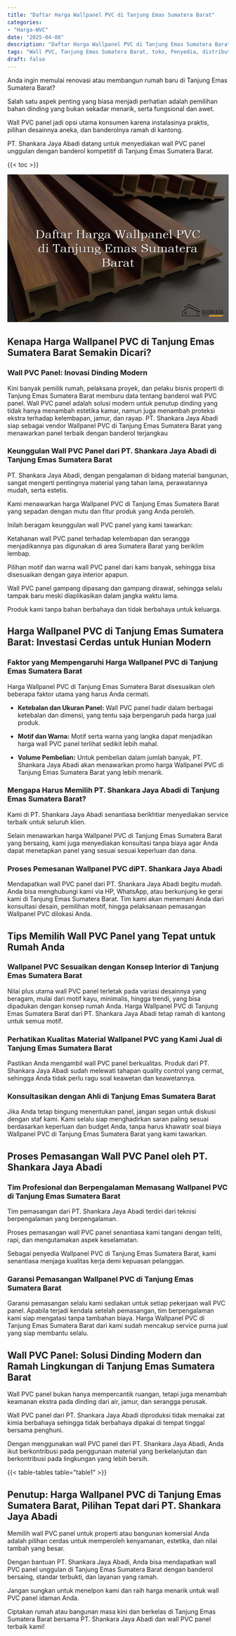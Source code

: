 ```yaml
---
title: "Daftar Harga Wallpanel PVC di Tanjung Emas Sumatera Barat"
categories: 
- "Harga-WVC"
date: "2025-04-08"
description: "Daftar Harga Wallpanel PVC di Tanjung Emas Sumatera Barat bagi rumah, office, serta ritel. Material terbaik, beragam motif, variasi warna modern, dengan servis pemasangan ditangani oleh tim berpengalaman serta kepastian resmi!|Servis penjualan Wallpanel PVC di Tanjung Emas Sumatera Barat bagi kebutuhan tempat tinggal, kantor, atau gerai, beserta produk terbaik dan penempatan oleh tim ahli serta garansi resmi.|Solusi Wallpanel PVC di Tanjung Emas Sumatera Barat yang terbukti bagi hunian, kantor, serta gerai, bersama material berkualitas dan instalasi ditangani oleh teknisi profesional serta garansi resmi.|Penjualan Wallpanel PVC di Tanjung Emas Sumatera Barat untuk hunian, office, dan toko, dengan panel terbaik dan pemasangan dikerjakan oleh tenaga ahli profesional, dilengkapi dengan garansi resmi.}"
tags: "Wall PVC, Tanjung Emas Sumatera Barat, toko, Penyedia, distributor"
draft: false
---
```


Anda ingin memulai renovasi atau membangun rumah baru di Tanjung Emas Sumatera Barat?

Salah satu aspek penting yang biasa menjadi perhatian adalah pemilihan bahan dinding yang bukan sekadar menarik, serta fungsional dan awet.

Wall PVC panel jadi opsi utama konsumen karena instalasinya praktis, pilihan desainnya aneka, dan banderolnya ramah di kantong.

PT. Shankara Jaya Abadi datang untuk menyediakan wall PVC panel unggulan dengan banderol kompetitif di Tanjung Emas Sumatera Barat.

{{< toc >}}

![Daftar Harga Wallpanel PVC di Tanjung Emas Sumatera Barat](/images/Harga-WVC/Daftar-Harga-Wallpanel-PVC-di-Tanjung-Emas-Sumatera-Barat.png)


## Kenapa Harga Wallpanel PVC di Tanjung Emas Sumatera Barat Semakin Dicari?

### Wall PVC Panel: Inovasi Dinding Modern

Kini banyak pemilik rumah, pelaksana proyek, dan pelaku bisnis properti di Tanjung Emas Sumatera Barat memburu data tentang banderol wall PVC panel. Wall PVC panel adalah solusi modern untuk penutup dinding yang tidak hanya menambah estetika kamar, namun juga menambah proteksi ekstra terhadap kelembapan, jamur, dan rayap. PT. Shankara Jaya Abadi siap sebagai vendor Wallpanel PVC di Tanjung Emas Sumatera Barat yang menawarkan panel terbaik dengan banderol terjangkau

### Keunggulan Wall PVC Panel dari PT. Shankara Jaya Abadi di Tanjung Emas Sumatera Barat

PT. Shankara Jaya Abadi, dengan pengalaman di bidang material bangunan, sangat mengerti pentingnya material yang tahan lama, perawatannya mudah, serta estetis.

Kami menawarkan harga Wallpanel PVC di Tanjung Emas Sumatera Barat yang sepadan dengan mutu dan fitur produk yang Anda peroleh.

Inilah beragam keunggulan wall PVC panel yang kami tawarkan:

Ketahanan wall PVC panel terhadap kelembapan dan serangga menjadikannya pas digunakan di area Sumatera Barat yang beriklim lembap.

Pilihan motif dan warna wall PVC panel dari kami banyak, sehingga bisa disesuaikan dengan gaya interior apapun.

Wall PVC panel gampang dipasang dan gampang dirawat, sehingga selalu tampak baru meski diaplikasikan dalam jangka waktu lama.

Produk kami tanpa bahan berbahaya dan tidak berbahaya untuk keluarga.

## Harga Wallpanel PVC di Tanjung Emas Sumatera Barat: Investasi Cerdas untuk Hunian Modern

### Faktor yang Mempengaruhi Harga Wallpanel PVC di Tanjung Emas Sumatera Barat

Harga Wallpanel PVC di Tanjung Emas Sumatera Barat disesuaikan oleh beberapa faktor utama yang harus Anda cermati.

- **Ketebalan dan Ukuran Panel:** Wall PVC panel hadir dalam berbagai ketebalan dan dimensi, yang tentu saja berpengaruh pada harga jual produk.

- **Motif dan Warna:** Motif serta warna yang langka dapat menjadikan harga wall PVC panel terlihat sedikit lebih mahal.

- **Volume Pembelian:** Untuk pembelian dalam jumlah banyak, PT. Shankara Jaya Abadi akan menawarkan promo harga Wallpanel PVC di Tanjung Emas Sumatera Barat yang lebih menarik.

### Mengapa Harus Memilih PT. Shankara Jaya Abadi di Tanjung Emas Sumatera Barat?

Kami di PT. Shankara Jaya Abadi senantiasa berikhtiar menyediakan service terbaik untuk seluruh klien.

Selain menawarkan harga Wallpanel PVC di Tanjung Emas Sumatera Barat yang bersaing, kami juga menyediakan konsultasi tanpa biaya agar Anda dapat menetapkan panel yang sesuai sesuai keperluan dan dana.

### Proses Pemesanan Wallpanel PVC diPT. Shankara Jaya Abadi

Mendapatkan wall PVC panel dari PT. Shankara Jaya Abadi begitu mudah. Anda bisa menghubungi kami via HP, WhatsApp, atau berkunjung ke gerai kami di Tanjung Emas Sumatera Barat. Tim kami akan menemani Anda dari konsultasi desain, pemilihan motif, hingga pelaksanaan pemasangan Wallpanel PVC dilokasi Anda.

## Tips Memilih Wall PVC Panel yang Tepat untuk Rumah Anda

### Wallpanel PVC Sesuaikan dengan Konsep Interior di Tanjung Emas Sumatera Barat

Nilai plus utama wall PVC panel terletak pada variasi desainnya yang beragam, mulai dari motif kayu, minimalis, hingga trendi, yang bisa dipadukan dengan konsep rumah Anda. Harga Wallpanel PVC di Tanjung Emas Sumatera Barat dari PT. Shankara Jaya Abadi tetap ramah di kantong untuk semua motif.

### Perhatikan Kualitas Material Wallpanel PVC yang Kami Jual di Tanjung Emas Sumatera Barat

Pastikan Anda mengambil wall PVC panel berkualitas. Produk dari PT. Shankara Jaya Abadi sudah melewati tahapan quality control yang cermat, sehingga Anda tidak perlu ragu soal keawetan dan keawetannya.

### Konsultasikan dengan Ahli di Tanjung Emas Sumatera Barat

Jika Anda tetap bingung menentukan panel, jangan segan untuk diskusi dengan staf kami. Kami selalu siap menghadirkan saran paling sesuai berdasarkan keperluan dan budget Anda, tanpa harus khawatir soal biaya Wallpanel PVC di Tanjung Emas Sumatera Barat yang kami tawarkan.

## Proses Pemasangan Wall PVC Panel oleh PT. Shankara Jaya Abadi

### Tim Profesional dan Berpengalaman Memasang Wallpanel PVC di Tanjung Emas Sumatera Barat

Tim pemasangan dari PT. Shankara Jaya Abadi terdiri dari teknisi berpengalaman yang berpengalaman.

Proses pemasangan wall PVC panel senantiasa kami tangani dengan teliti, rapi, dan mengutamakan aspek keselamatan.

Sebagai penyedia Wallpanel PVC di Tanjung Emas Sumatera Barat, kami senantiasa menjaga kualitas kerja demi kepuasan pelanggan.

### Garansi Pemasangan Wallpanel PVC di Tanjung Emas Sumatera Barat

Garansi pemasangan selalu kami sediakan untuk setiap pekerjaan wall PVC panel. Apabila terjadi kendala setelah pemasangan, tim berpengalaman kami siap mengatasi tanpa tambahan biaya. Harga Wallpanel PVC di Tanjung Emas Sumatera Barat dari kami sudah mencakup service purna jual yang siap membantu selalu.

## Wall PVC Panel: Solusi Dinding Modern dan Ramah Lingkungan di Tanjung Emas Sumatera Barat

Wall PVC panel bukan hanya mempercantik ruangan, tetapi juga menambah keamanan ekstra pada dinding dari air, jamur, dan serangga perusak.

Wall PVC panel dari PT. Shankara Jaya Abadi diproduksi tidak memakai zat kimia berbahaya sehingga tidak berbahaya dipakai di tempat tinggal bersama penghuni.

Dengan menggunakan wall PVC panel dari PT. Shankara Jaya Abadi, Anda ikut berkontribusi pada penggunaan material yang berkelanjutan dan berkontribusi pada lingkungan yang lebih bersih.

{{< table-tables table="table1" >}}

## Penutup: Harga Wallpanel PVC di Tanjung Emas Sumatera Barat, Pilihan Tepat dari PT. Shankara Jaya Abadi

Memilih wall PVC panel untuk properti atau bangunan komersial Anda adalah pilihan cerdas untuk memperoleh kenyamanan, estetika, dan nilai tambah yang besar.

Dengan bantuan PT. Shankara Jaya Abadi, Anda bisa mendapatkan wall PVC panel unggulan di Tanjung Emas Sumatera Barat dengan banderol bersaing, standar terbukti, dan layanan yang ramah.

Jangan sungkan untuk menelpon kami dan raih harga menarik untuk wall PVC panel idaman Anda.

Ciptakan rumah atau bangunan masa kini dan berkelas di Tanjung Emas Sumatera Barat bersama PT. Shankara Jaya Abadi dan wall PVC panel terbaik kami!
